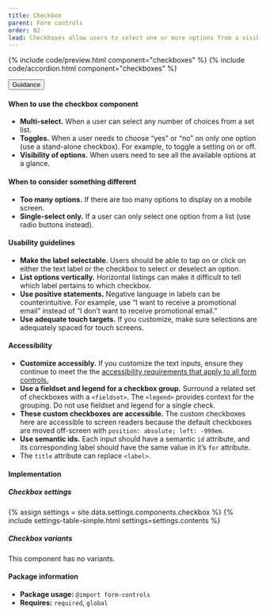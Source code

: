 ```yaml
---
title: Checkbox
parent: Form controls
order: 02
lead: Checkboxes allow users to select one or more options from a visible list.
---
```


{% include code/preview.html component="checkboxes" %}
{% include code/accordion.html component="checkboxes" %}

<div class="usa-accordion usa-accordion--bordered site-accordion-docs">
  <button class="usa-button-unstyled usa-accordion__button"
      aria-expanded="true" aria-controls="checkbox-docs">
    Guidance
  </button>
  <div id="checkbox-docs" aria-hidden="false" class="usa-accordion__content site-component-usage">
    <h4>When to use the checkbox component</h4>
    <ul class="usa-content-list">
      <li>
        <strong>Multi-select.</strong> When a user can select any number of
        choices from a set list.
      </li>
      <li>
        <strong>Toggles.</strong> When a user needs to choose “yes” or “no” on
        only one option (use a stand-alone checkbox). For example, to toggle a
        setting on or off.
      </li>
      <li>
        <strong>Visibility of options.</strong> When users need to see all the
        available options at a glance.
      </li>
    </ul>
    <h4>When to consider something different</h4>
    <ul class="usa-content-list">
      <li>
        <strong>Too many options.</strong> If there are too many options to
        display on a mobile screen.
      </li>
      <li>
        <strong>Single-select only.</strong> If a user can only select one
        option from a list (use radio buttons instead).
      </li>
    </ul>
    <h4>Usability guidelines</h4>
    <ul class="usa-content-list">
      <li>
        <strong>Make the label selectable.</strong> Users should be able to tap
        on or click on either the text label or the checkbox to select or deselect an option.
      </li>
      <li>
        <strong>List options vertically.</strong> Horizontal listings can make it
        difficult to tell which label pertains to which checkbox.
      </li>
      <li>
        <strong>Use positive statements.</strong> Negative language in labels can
        be counterintuitive. For example, use “I want to receive a promotional
        email” instead of “I don’t want to receive promotional email.”
      </li>
      <li>
        <strong>Use adequate touch targets.</strong> If you customize, make sure
        selections are adequately spaced for touch screens.
      </li>
    </ul>
    <h4 class="usa-heading">Accessibility</h4>
    <ul class="usa-content-list">
      <li>
        <strong>Customize accessibly.</strong> If you customize the text inputs,
        ensure they continue to meet the the
        <a href="{{ site.baseurl }}/form-controls/">
          accessibility requirements that apply to all form controls.
        </a>
      </li>
      <li>
        <strong>Use a fieldset and legend for a checkbox group.</strong>
        Surround a related set of checkboxes with a <code>&lt;fieldset&gt;</code>.
        The <code>&lt;legend&gt;</code> provides context for the grouping.
        Do not use fieldset and legend for a single check.
      </li>
      <li>
        <strong>These custom checkboxes are accessible.</strong> The custom
        checkboxes here are accessible to screen readers because the default
        checkboxes are moved off-screen with <code>position: absolute; left: -999em</code>.
      </li>
      <li>
        <strong>Use semantic ids.</strong> Each input should have a semantic
        <code>id</code> attribute, and its corresponding label should have the
        same value in it’s <code>for</code> attribute.
      </li>
      <li>
        The <code>title</code> attribute can replace <code>&lt;label&gt;</code>.
      </li>
    </ul>
    <h4 class="usa-heading">Implementation</h4>
    <h5 id="component-settings-checkbox">Checkbox settings</h5>
    {% assign settings = site.data.settings.components.checkbox %}
    {% include settings-table-simple.html
      settings=settings.contents
    %}
    <h5 id="component-variants-checkbox">Checkbox variants</h5>
    <p>This component has no variants.</p>
    <h4 class="usa-heading">Package information</h4>
    <ul class="usa-content-list">
      <li>
        <strong>Package usage:</strong> <code>@import form-controls</code>
      </li>
      <li>
        <strong>Requires:</strong> <code>required</code>, <code>global</code>
      </li>
    </ul>
  </div>
</div>
